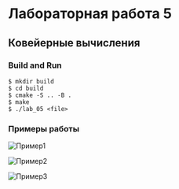 # Лабораторная работа 5

## Ковейерные вычисления

### Build and Run

```
$ mkdir build
$ cd build
$ cmake -S .. -B .
$ make
$ ./lab_05 <file>
```

### Примеры работы

![Пример1](img/zero_arg.png)

![Пример2](img/non_exist_file.png)

![Пример3](img/good.png)
